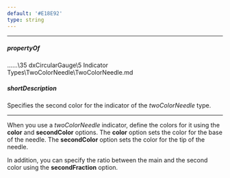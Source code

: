 ```yaml
---
default: '#E18E92'
type: string
---
```

---
##### propertyOf
..\..\..\35 dxCircularGauge\5 Indicator Types\TwoColorNeedle\TwoColorNeedle.md

##### shortDescription
Specifies the second color for the indicator of the *twoColorNeedle* type.

---
When you use a *twoColorNeedle* indicator, define the colors for it using the **color** and **secondColor** options. The **color** option sets the color for the base of the needle. The **secondColor** option sets the color for the tip of the needle.

In addition, you can specify the ratio between the main and the second color using the **secondFraction** option.